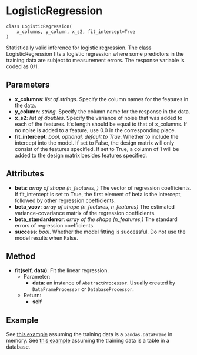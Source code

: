 # LogisticRegression
```
class LogisticRegression(
    x_columns, y_column, x_s2, fit_intercept=True
)
```
Statistically valid inference for logistic regression. The class LogisticRegression fits a logistic regression where some predictors in the training data are subject to measurement errors.
The response variable is coded as 0/1.

## Parameters
- **x_columns**: *list of strings*.
Specify the column names for the features in the data.
- **y_column**: *string*.
Specify the column name for the response in the data.
- **x_s2**: *list of doubles*.
Specify the variance of noise that was added to each of the features. It’s length should be equal to that of x_columns. If no noise is added to a feature, use 0.0 in the corresponding place.
- **fit_intercept**: *bool, optional, default to True*.
Whether to include the intercept into the model. If set to False, the design matrix will only consist of the features specified. If set to True, a column of 1 will be added to the design matrix besides features specified.

## Attributes
- **beta**: *array of shape (n_features, )*
The vector of regression coefficients. If fit_intercept is set to True, the first element of beta is the intercept, followed by other regression coefficients.
- **beta_vcov**: *array of shape (n_features, n_features)*
The estimated variance-covariance matrix of the regression coefficients.
- **beta_standarderror**: *array of the shape (n_features,)*
The standard errors of regression coefficients.
- **success**: *bool*.
Whether the model fitting is successful. Do not use the model results when False.

## Method
- **fit(self, data)**: Fit the linear regression.
    - Parameter:
        - **data**: an instance of `AbstractProcessor`. Usually created by `DataFrameProcessor` or `DatabaseProcessor`.
    - Return:
        - **self**

## Example
See [this example](../examples/logistic_regression_with_dataframe.py) assuming the training data is a `pandas.DataFrame` in memory.
See [this example](../examples/logistic_regression_with_database.py) assuming the training data is a table in a database.
